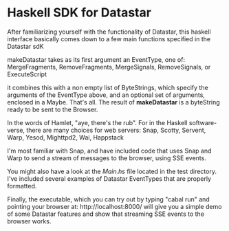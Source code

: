# Haskell SDK for Datastar

After familiarizing yourself with the functionality of Datastar, this
haskell interface basically comes down to a few main functions
specified in the Datastar sdK



makeDatastar takes as its first argument an EventType, one of:
  MergeFragments, RemoveFragments, MergeSignals, RemoveSignals, or ExecuteScript

it combines this with a non empty list of ByteStrings, which specify
the arguments of the EventType above, and an optional set of arguments,
enclosed in a Maybe.  That's all.  The result of **makeDatastar** is a
byteString ready to be sent to the Browser.

In the words of Hamlet, "aye, there's the rub".  For in the Haskell
software-verse, there are many choices for web servers:
  Snap, Scotty, Servent, Warp, Yesod, Mighttpd2, Wai, Happstack

I'm most familiar with Snap, and have included code that uses Snap and
Warp to send a stream of messages to the browser, using SSE events.

You might also have a look at the *Main.hs* file located in the test
directory.  I've included several examples of Datastar EventTypes that
are properly formatted.

Finally, the executable, which you can try out by typing "cabal run"
and pointing your browser at:
  http://localhost:8000/
will give you a simple demo of some Datastar features and show that
streaming SSE events to the browser works.

